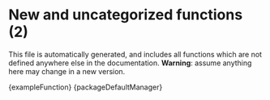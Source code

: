 # New and uncategorized functions (2)

This file is automatically generated, and includes all functions which are not defined anywhere else in the documentation. **Warning**: assume anything here may change in a new version.

{exampleFunction}
{packageDefaultManager}
